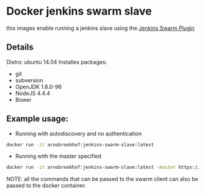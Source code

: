 # Docker jenkins swarm slave

this images enable running a jenkins slave using the [Jenkins Swarm Plugin](https://wiki.jenkins-ci.org/display/JENKINS/Swarm+Plugin)

## Details

Distro: ubuntu 14.04
Installes packages:

* git
* subversion
* OpenJDK 1.8.0-96
* NodeJS 4.4.4
* Bower

## Example usage:

* Running with autodiscovery and no authentication

```bash
docker run -it arnobroekhof:jenkins-swarm-slave:latest
```

* Running with the master specified

```bash
docker run -it arnobroekhof:jenkins-swarm-slave:latest -master https://myjenkins-master
```

NOTE: all the commands that can be passed to the swarm client can also be passed to the docker container.

